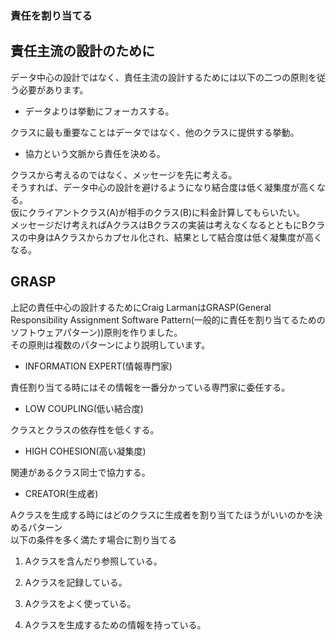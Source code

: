 ### 責任を割り当てる

## 責任主流の設計のために

データ中心の設計ではなく、責任主流の設計するためには以下の二つの原則を従う必要があります。

+ データよりは挙動にフォーカスする。

クラスに最も重要なことはデータではなく、他のクラスに提供する挙動。
  
+ 協力という文脈から責任を決める。

クラスから考えるのではなく、メッセージを先に考える。  
そうすれば、データ中心の設計を避けるようになり結合度は低く凝集度が高くなる。  
仮にクライアントクラス(A)が相手のクラス(B)に料金計算してもらいたい。   
メッセージだけ考えればAクラスはBクラスの実装は考えなくなるとともにBクラスの中身はAクラスからカプセル化され、結果として結合度は低く凝集度が高くなる。

## GRASP

上記の責任中心の設計するためにCraig LarmanはGRASP(General Responsibility Assignment Software Pattern(一般的に責任を割り当てるためのソフトウェアパターン))原則を作りました。   
その原則は複数のパターンにより説明しています。   

+ INFORMATION EXPERT(情報専門家)

責任割り当てる時にはその情報を一番分かっている専門家に委任する。

+ LOW COUPLING(低い結合度)

クラスとクラスの依存性を低くする。

+ HIGH COHESION(高い凝集度)

関連があるクラス同士で協力する。

+ CREATOR(生成者)

Aクラスを生成する時にはどのクラスに生成者を割り当てたほうがいいのかを決めるパターン  
以下の条件を多く満たす場合に割り当てる

1. Aクラスを含んだり参照している。

2. Aクラスを記録している。

3. Aクラスをよく使っている。

4. Aクラスを生成するための情報を持っている。


